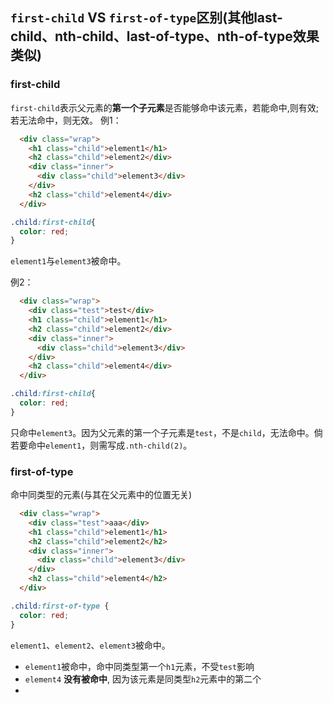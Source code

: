 ## `first-child` VS `first-of-type`区别(其他last-child、nth-child、last-of-type、nth-of-type效果类似)

### first-child
`first-child`表示父元素的**第一个子元素**是否能够命中该元素，若能命中,则有效;若无法命中，则无效。
例1：
```html
  <div class="wrap">
    <h1 class="child">element1</h1>
    <h2 class="child">element2</div>
    <div class="inner">
      <div class="child">element3</div>
    </div>
    <h2 class="child">element4</div>
  </div>
```
```css
.child:first-child{
  color: red;
}
```
`element1`与`element3`被命中。

例2：
```html
  <div class="wrap">
	<div class="test">test</div>
    <h1 class="child">element1</h1>
    <h2 class="child">element2</div>
    <div class="inner">
      <div class="child">element3</div>
    </div>
    <h2 class="child">element4</div>
  </div>
```
```css
.child:first-child{
  color: red;
}
```
只命中`element3`。因为父元素的第一个子元素是`test`，不是`child`，无法命中。倘若要命中`element1`，则需写成`.nth-child(2)`。


### first-of-type
命中同类型的元素(与其在父元素中的位置无关)
```html
  <div class="wrap">
    <div class="test">aaa</div>
    <h1 class="child">element1</h1>
    <h2 class="child">element2</h2>
    <div class="inner">
      <div class="child">element3</div>
    </div>
    <h2 class="child">element4</h2>
  </div>
```
```css
.child:first-of-type {
  color: red;
}
```
`element1`、`element2`、`element3`被命中。
- `element1`被命中，命中同类型第一个`h1`元素，不受`test`影响
- `element4` **没有被命中**, 因为该元素是同类型`h2`元素中的第二个
- 



